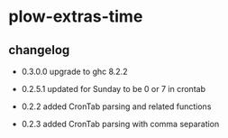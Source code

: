 # plow-extras-time
## changelog

* 0.3.0.0
upgrade to ghc 8.2.2

* 0.2.5.1
updated for Sunday to be 0 or 7 in crontab

* 0.2.2
added CronTab parsing and related functions

* 0.2.3
added CronTab parsing with comma separation
